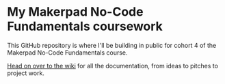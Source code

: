 # My Makerpad No-Code Fundamentals coursework

This GitHub repository is where I'll be building in public for cohort 4 of the Makerpad No-Code Fundamentals course.

[Head on over to the wiki](https://github.com/pglevy/mpnc4/wiki) for all the documentation, from ideas to pitches to project work.